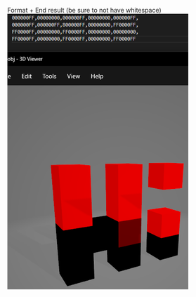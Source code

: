 Format + End result (be sure to not have whitespace)
![alt text](https://raw.githubusercontent.com/ThePixelGamer/RGBA-To-3DPixels/master/3dpixels.png)
